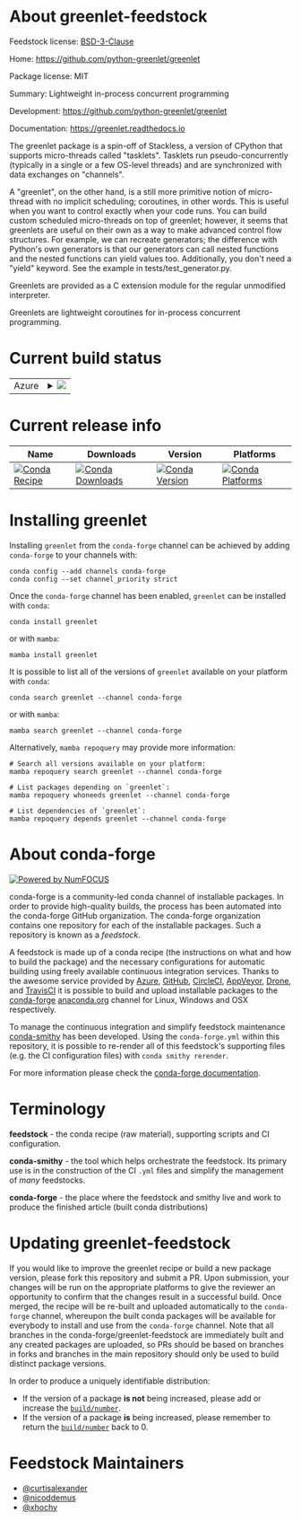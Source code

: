 About greenlet-feedstock
========================

Feedstock license: [BSD-3-Clause](https://github.com/conda-forge/greenlet-feedstock/blob/main/LICENSE.txt)

Home: https://github.com/python-greenlet/greenlet

Package license: MIT

Summary: Lightweight in-process concurrent programming

Development: https://github.com/python-greenlet/greenlet

Documentation: https://greenlet.readthedocs.io

The greenlet package is a spin-off of Stackless, a version of CPython that
supports micro-threads called "tasklets". Tasklets run pseudo-concurrently
(typically in a single or a few OS-level threads) and are synchronized with
data exchanges on "channels".

A "greenlet", on the other hand, is a still more primitive notion of
micro-thread with no implicit scheduling; coroutines, in other words. This
is useful when you want to control exactly when your code runs. You can
build custom scheduled micro-threads on top of greenlet; however, it seems
that greenlets are useful on their own as a way to make advanced control
flow structures. For example, we can recreate generators; the difference
with Python's own generators is that our generators can call nested
functions and the nested functions can yield values too. Additionally,
you don't need a "yield" keyword. See the example in
tests/test_generator.py.

Greenlets are provided as a C extension module for the regular unmodified
interpreter.

Greenlets are lightweight coroutines for in-process concurrent programming.


Current build status
====================


<table>
    
  <tr>
    <td>Azure</td>
    <td>
      <details>
        <summary>
          <a href="https://dev.azure.com/conda-forge/feedstock-builds/_build/latest?definitionId=2964&branchName=main">
            <img src="https://dev.azure.com/conda-forge/feedstock-builds/_apis/build/status/greenlet-feedstock?branchName=main">
          </a>
        </summary>
        <table>
          <thead><tr><th>Variant</th><th>Status</th></tr></thead>
          <tbody><tr>
              <td>linux_64_python3.10.____cpython</td>
              <td>
                <a href="https://dev.azure.com/conda-forge/feedstock-builds/_build/latest?definitionId=2964&branchName=main">
                  <img src="https://dev.azure.com/conda-forge/feedstock-builds/_apis/build/status/greenlet-feedstock?branchName=main&jobName=linux&configuration=linux%20linux_64_python3.10.____cpython" alt="variant">
                </a>
              </td>
            </tr><tr>
              <td>linux_64_python3.11.____cpython</td>
              <td>
                <a href="https://dev.azure.com/conda-forge/feedstock-builds/_build/latest?definitionId=2964&branchName=main">
                  <img src="https://dev.azure.com/conda-forge/feedstock-builds/_apis/build/status/greenlet-feedstock?branchName=main&jobName=linux&configuration=linux%20linux_64_python3.11.____cpython" alt="variant">
                </a>
              </td>
            </tr><tr>
              <td>linux_64_python3.12.____cpython</td>
              <td>
                <a href="https://dev.azure.com/conda-forge/feedstock-builds/_build/latest?definitionId=2964&branchName=main">
                  <img src="https://dev.azure.com/conda-forge/feedstock-builds/_apis/build/status/greenlet-feedstock?branchName=main&jobName=linux&configuration=linux%20linux_64_python3.12.____cpython" alt="variant">
                </a>
              </td>
            </tr><tr>
              <td>linux_64_python3.13.____cp313</td>
              <td>
                <a href="https://dev.azure.com/conda-forge/feedstock-builds/_build/latest?definitionId=2964&branchName=main">
                  <img src="https://dev.azure.com/conda-forge/feedstock-builds/_apis/build/status/greenlet-feedstock?branchName=main&jobName=linux&configuration=linux%20linux_64_python3.13.____cp313" alt="variant">
                </a>
              </td>
            </tr><tr>
              <td>linux_64_python3.9.____cpython</td>
              <td>
                <a href="https://dev.azure.com/conda-forge/feedstock-builds/_build/latest?definitionId=2964&branchName=main">
                  <img src="https://dev.azure.com/conda-forge/feedstock-builds/_apis/build/status/greenlet-feedstock?branchName=main&jobName=linux&configuration=linux%20linux_64_python3.9.____cpython" alt="variant">
                </a>
              </td>
            </tr><tr>
              <td>linux_aarch64_python3.10.____cpython</td>
              <td>
                <a href="https://dev.azure.com/conda-forge/feedstock-builds/_build/latest?definitionId=2964&branchName=main">
                  <img src="https://dev.azure.com/conda-forge/feedstock-builds/_apis/build/status/greenlet-feedstock?branchName=main&jobName=linux&configuration=linux%20linux_aarch64_python3.10.____cpython" alt="variant">
                </a>
              </td>
            </tr><tr>
              <td>linux_aarch64_python3.11.____cpython</td>
              <td>
                <a href="https://dev.azure.com/conda-forge/feedstock-builds/_build/latest?definitionId=2964&branchName=main">
                  <img src="https://dev.azure.com/conda-forge/feedstock-builds/_apis/build/status/greenlet-feedstock?branchName=main&jobName=linux&configuration=linux%20linux_aarch64_python3.11.____cpython" alt="variant">
                </a>
              </td>
            </tr><tr>
              <td>linux_aarch64_python3.12.____cpython</td>
              <td>
                <a href="https://dev.azure.com/conda-forge/feedstock-builds/_build/latest?definitionId=2964&branchName=main">
                  <img src="https://dev.azure.com/conda-forge/feedstock-builds/_apis/build/status/greenlet-feedstock?branchName=main&jobName=linux&configuration=linux%20linux_aarch64_python3.12.____cpython" alt="variant">
                </a>
              </td>
            </tr><tr>
              <td>linux_aarch64_python3.13.____cp313</td>
              <td>
                <a href="https://dev.azure.com/conda-forge/feedstock-builds/_build/latest?definitionId=2964&branchName=main">
                  <img src="https://dev.azure.com/conda-forge/feedstock-builds/_apis/build/status/greenlet-feedstock?branchName=main&jobName=linux&configuration=linux%20linux_aarch64_python3.13.____cp313" alt="variant">
                </a>
              </td>
            </tr><tr>
              <td>linux_aarch64_python3.9.____cpython</td>
              <td>
                <a href="https://dev.azure.com/conda-forge/feedstock-builds/_build/latest?definitionId=2964&branchName=main">
                  <img src="https://dev.azure.com/conda-forge/feedstock-builds/_apis/build/status/greenlet-feedstock?branchName=main&jobName=linux&configuration=linux%20linux_aarch64_python3.9.____cpython" alt="variant">
                </a>
              </td>
            </tr><tr>
              <td>linux_ppc64le_python3.10.____cpython</td>
              <td>
                <a href="https://dev.azure.com/conda-forge/feedstock-builds/_build/latest?definitionId=2964&branchName=main">
                  <img src="https://dev.azure.com/conda-forge/feedstock-builds/_apis/build/status/greenlet-feedstock?branchName=main&jobName=linux&configuration=linux%20linux_ppc64le_python3.10.____cpython" alt="variant">
                </a>
              </td>
            </tr><tr>
              <td>linux_ppc64le_python3.11.____cpython</td>
              <td>
                <a href="https://dev.azure.com/conda-forge/feedstock-builds/_build/latest?definitionId=2964&branchName=main">
                  <img src="https://dev.azure.com/conda-forge/feedstock-builds/_apis/build/status/greenlet-feedstock?branchName=main&jobName=linux&configuration=linux%20linux_ppc64le_python3.11.____cpython" alt="variant">
                </a>
              </td>
            </tr><tr>
              <td>linux_ppc64le_python3.12.____cpython</td>
              <td>
                <a href="https://dev.azure.com/conda-forge/feedstock-builds/_build/latest?definitionId=2964&branchName=main">
                  <img src="https://dev.azure.com/conda-forge/feedstock-builds/_apis/build/status/greenlet-feedstock?branchName=main&jobName=linux&configuration=linux%20linux_ppc64le_python3.12.____cpython" alt="variant">
                </a>
              </td>
            </tr><tr>
              <td>linux_ppc64le_python3.13.____cp313</td>
              <td>
                <a href="https://dev.azure.com/conda-forge/feedstock-builds/_build/latest?definitionId=2964&branchName=main">
                  <img src="https://dev.azure.com/conda-forge/feedstock-builds/_apis/build/status/greenlet-feedstock?branchName=main&jobName=linux&configuration=linux%20linux_ppc64le_python3.13.____cp313" alt="variant">
                </a>
              </td>
            </tr><tr>
              <td>linux_ppc64le_python3.9.____cpython</td>
              <td>
                <a href="https://dev.azure.com/conda-forge/feedstock-builds/_build/latest?definitionId=2964&branchName=main">
                  <img src="https://dev.azure.com/conda-forge/feedstock-builds/_apis/build/status/greenlet-feedstock?branchName=main&jobName=linux&configuration=linux%20linux_ppc64le_python3.9.____cpython" alt="variant">
                </a>
              </td>
            </tr><tr>
              <td>osx_64_python3.10.____cpython</td>
              <td>
                <a href="https://dev.azure.com/conda-forge/feedstock-builds/_build/latest?definitionId=2964&branchName=main">
                  <img src="https://dev.azure.com/conda-forge/feedstock-builds/_apis/build/status/greenlet-feedstock?branchName=main&jobName=osx&configuration=osx%20osx_64_python3.10.____cpython" alt="variant">
                </a>
              </td>
            </tr><tr>
              <td>osx_64_python3.11.____cpython</td>
              <td>
                <a href="https://dev.azure.com/conda-forge/feedstock-builds/_build/latest?definitionId=2964&branchName=main">
                  <img src="https://dev.azure.com/conda-forge/feedstock-builds/_apis/build/status/greenlet-feedstock?branchName=main&jobName=osx&configuration=osx%20osx_64_python3.11.____cpython" alt="variant">
                </a>
              </td>
            </tr><tr>
              <td>osx_64_python3.12.____cpython</td>
              <td>
                <a href="https://dev.azure.com/conda-forge/feedstock-builds/_build/latest?definitionId=2964&branchName=main">
                  <img src="https://dev.azure.com/conda-forge/feedstock-builds/_apis/build/status/greenlet-feedstock?branchName=main&jobName=osx&configuration=osx%20osx_64_python3.12.____cpython" alt="variant">
                </a>
              </td>
            </tr><tr>
              <td>osx_64_python3.13.____cp313</td>
              <td>
                <a href="https://dev.azure.com/conda-forge/feedstock-builds/_build/latest?definitionId=2964&branchName=main">
                  <img src="https://dev.azure.com/conda-forge/feedstock-builds/_apis/build/status/greenlet-feedstock?branchName=main&jobName=osx&configuration=osx%20osx_64_python3.13.____cp313" alt="variant">
                </a>
              </td>
            </tr><tr>
              <td>osx_64_python3.9.____cpython</td>
              <td>
                <a href="https://dev.azure.com/conda-forge/feedstock-builds/_build/latest?definitionId=2964&branchName=main">
                  <img src="https://dev.azure.com/conda-forge/feedstock-builds/_apis/build/status/greenlet-feedstock?branchName=main&jobName=osx&configuration=osx%20osx_64_python3.9.____cpython" alt="variant">
                </a>
              </td>
            </tr><tr>
              <td>osx_arm64_python3.10.____cpython</td>
              <td>
                <a href="https://dev.azure.com/conda-forge/feedstock-builds/_build/latest?definitionId=2964&branchName=main">
                  <img src="https://dev.azure.com/conda-forge/feedstock-builds/_apis/build/status/greenlet-feedstock?branchName=main&jobName=osx&configuration=osx%20osx_arm64_python3.10.____cpython" alt="variant">
                </a>
              </td>
            </tr><tr>
              <td>osx_arm64_python3.11.____cpython</td>
              <td>
                <a href="https://dev.azure.com/conda-forge/feedstock-builds/_build/latest?definitionId=2964&branchName=main">
                  <img src="https://dev.azure.com/conda-forge/feedstock-builds/_apis/build/status/greenlet-feedstock?branchName=main&jobName=osx&configuration=osx%20osx_arm64_python3.11.____cpython" alt="variant">
                </a>
              </td>
            </tr><tr>
              <td>osx_arm64_python3.12.____cpython</td>
              <td>
                <a href="https://dev.azure.com/conda-forge/feedstock-builds/_build/latest?definitionId=2964&branchName=main">
                  <img src="https://dev.azure.com/conda-forge/feedstock-builds/_apis/build/status/greenlet-feedstock?branchName=main&jobName=osx&configuration=osx%20osx_arm64_python3.12.____cpython" alt="variant">
                </a>
              </td>
            </tr><tr>
              <td>osx_arm64_python3.13.____cp313</td>
              <td>
                <a href="https://dev.azure.com/conda-forge/feedstock-builds/_build/latest?definitionId=2964&branchName=main">
                  <img src="https://dev.azure.com/conda-forge/feedstock-builds/_apis/build/status/greenlet-feedstock?branchName=main&jobName=osx&configuration=osx%20osx_arm64_python3.13.____cp313" alt="variant">
                </a>
              </td>
            </tr><tr>
              <td>osx_arm64_python3.9.____cpython</td>
              <td>
                <a href="https://dev.azure.com/conda-forge/feedstock-builds/_build/latest?definitionId=2964&branchName=main">
                  <img src="https://dev.azure.com/conda-forge/feedstock-builds/_apis/build/status/greenlet-feedstock?branchName=main&jobName=osx&configuration=osx%20osx_arm64_python3.9.____cpython" alt="variant">
                </a>
              </td>
            </tr><tr>
              <td>win_64_python3.10.____cpython</td>
              <td>
                <a href="https://dev.azure.com/conda-forge/feedstock-builds/_build/latest?definitionId=2964&branchName=main">
                  <img src="https://dev.azure.com/conda-forge/feedstock-builds/_apis/build/status/greenlet-feedstock?branchName=main&jobName=win&configuration=win%20win_64_python3.10.____cpython" alt="variant">
                </a>
              </td>
            </tr><tr>
              <td>win_64_python3.11.____cpython</td>
              <td>
                <a href="https://dev.azure.com/conda-forge/feedstock-builds/_build/latest?definitionId=2964&branchName=main">
                  <img src="https://dev.azure.com/conda-forge/feedstock-builds/_apis/build/status/greenlet-feedstock?branchName=main&jobName=win&configuration=win%20win_64_python3.11.____cpython" alt="variant">
                </a>
              </td>
            </tr><tr>
              <td>win_64_python3.12.____cpython</td>
              <td>
                <a href="https://dev.azure.com/conda-forge/feedstock-builds/_build/latest?definitionId=2964&branchName=main">
                  <img src="https://dev.azure.com/conda-forge/feedstock-builds/_apis/build/status/greenlet-feedstock?branchName=main&jobName=win&configuration=win%20win_64_python3.12.____cpython" alt="variant">
                </a>
              </td>
            </tr><tr>
              <td>win_64_python3.13.____cp313</td>
              <td>
                <a href="https://dev.azure.com/conda-forge/feedstock-builds/_build/latest?definitionId=2964&branchName=main">
                  <img src="https://dev.azure.com/conda-forge/feedstock-builds/_apis/build/status/greenlet-feedstock?branchName=main&jobName=win&configuration=win%20win_64_python3.13.____cp313" alt="variant">
                </a>
              </td>
            </tr><tr>
              <td>win_64_python3.9.____cpython</td>
              <td>
                <a href="https://dev.azure.com/conda-forge/feedstock-builds/_build/latest?definitionId=2964&branchName=main">
                  <img src="https://dev.azure.com/conda-forge/feedstock-builds/_apis/build/status/greenlet-feedstock?branchName=main&jobName=win&configuration=win%20win_64_python3.9.____cpython" alt="variant">
                </a>
              </td>
            </tr>
          </tbody>
        </table>
      </details>
    </td>
  </tr>
</table>

Current release info
====================

| Name | Downloads | Version | Platforms |
| --- | --- | --- | --- |
| [![Conda Recipe](https://img.shields.io/badge/recipe-greenlet-green.svg)](https://anaconda.org/conda-forge/greenlet) | [![Conda Downloads](https://img.shields.io/conda/dn/conda-forge/greenlet.svg)](https://anaconda.org/conda-forge/greenlet) | [![Conda Version](https://img.shields.io/conda/vn/conda-forge/greenlet.svg)](https://anaconda.org/conda-forge/greenlet) | [![Conda Platforms](https://img.shields.io/conda/pn/conda-forge/greenlet.svg)](https://anaconda.org/conda-forge/greenlet) |

Installing greenlet
===================

Installing `greenlet` from the `conda-forge` channel can be achieved by adding `conda-forge` to your channels with:

```
conda config --add channels conda-forge
conda config --set channel_priority strict
```

Once the `conda-forge` channel has been enabled, `greenlet` can be installed with `conda`:

```
conda install greenlet
```

or with `mamba`:

```
mamba install greenlet
```

It is possible to list all of the versions of `greenlet` available on your platform with `conda`:

```
conda search greenlet --channel conda-forge
```

or with `mamba`:

```
mamba search greenlet --channel conda-forge
```

Alternatively, `mamba repoquery` may provide more information:

```
# Search all versions available on your platform:
mamba repoquery search greenlet --channel conda-forge

# List packages depending on `greenlet`:
mamba repoquery whoneeds greenlet --channel conda-forge

# List dependencies of `greenlet`:
mamba repoquery depends greenlet --channel conda-forge
```


About conda-forge
=================

[![Powered by
NumFOCUS](https://img.shields.io/badge/powered%20by-NumFOCUS-orange.svg?style=flat&colorA=E1523D&colorB=007D8A)](https://numfocus.org)

conda-forge is a community-led conda channel of installable packages.
In order to provide high-quality builds, the process has been automated into the
conda-forge GitHub organization. The conda-forge organization contains one repository
for each of the installable packages. Such a repository is known as a *feedstock*.

A feedstock is made up of a conda recipe (the instructions on what and how to build
the package) and the necessary configurations for automatic building using freely
available continuous integration services. Thanks to the awesome service provided by
[Azure](https://azure.microsoft.com/en-us/services/devops/), [GitHub](https://github.com/),
[CircleCI](https://circleci.com/), [AppVeyor](https://www.appveyor.com/),
[Drone](https://cloud.drone.io/welcome), and [TravisCI](https://travis-ci.com/)
it is possible to build and upload installable packages to the
[conda-forge](https://anaconda.org/conda-forge) [anaconda.org](https://anaconda.org/)
channel for Linux, Windows and OSX respectively.

To manage the continuous integration and simplify feedstock maintenance
[conda-smithy](https://github.com/conda-forge/conda-smithy) has been developed.
Using the ``conda-forge.yml`` within this repository, it is possible to re-render all of
this feedstock's supporting files (e.g. the CI configuration files) with ``conda smithy rerender``.

For more information please check the [conda-forge documentation](https://conda-forge.org/docs/).

Terminology
===========

**feedstock** - the conda recipe (raw material), supporting scripts and CI configuration.

**conda-smithy** - the tool which helps orchestrate the feedstock.
                   Its primary use is in the construction of the CI ``.yml`` files
                   and simplify the management of *many* feedstocks.

**conda-forge** - the place where the feedstock and smithy live and work to
                  produce the finished article (built conda distributions)


Updating greenlet-feedstock
===========================

If you would like to improve the greenlet recipe or build a new
package version, please fork this repository and submit a PR. Upon submission,
your changes will be run on the appropriate platforms to give the reviewer an
opportunity to confirm that the changes result in a successful build. Once
merged, the recipe will be re-built and uploaded automatically to the
`conda-forge` channel, whereupon the built conda packages will be available for
everybody to install and use from the `conda-forge` channel.
Note that all branches in the conda-forge/greenlet-feedstock are
immediately built and any created packages are uploaded, so PRs should be based
on branches in forks and branches in the main repository should only be used to
build distinct package versions.

In order to produce a uniquely identifiable distribution:
 * If the version of a package **is not** being increased, please add or increase
   the [``build/number``](https://docs.conda.io/projects/conda-build/en/latest/resources/define-metadata.html#build-number-and-string).
 * If the version of a package **is** being increased, please remember to return
   the [``build/number``](https://docs.conda.io/projects/conda-build/en/latest/resources/define-metadata.html#build-number-and-string)
   back to 0.

Feedstock Maintainers
=====================

* [@curtisalexander](https://github.com/curtisalexander/)
* [@nicoddemus](https://github.com/nicoddemus/)
* [@xhochy](https://github.com/xhochy/)


<!-- dummy commit to enable rerendering -->

